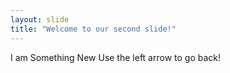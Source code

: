 ```yaml
---
layout: slide
title: "Welcome to our second slide!"
---
```

I am Something New
Use the left arrow to go back!
